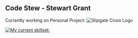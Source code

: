 ## Code Stew - Stewart Grant

Currently working on Personal Project:
![Slipgate Crisis Logo]([https://img.itch.zone/aW1nLzE3MzU0NjIxLnBuZw==/original/Y1ig8V.png](https://img.itch.zone/aW1nLzE3MzU2ODE5LnBuZw==/315x250%23c/duJ31L.png)) 

[![My current skillset:](https://skillicons.dev/icons?i=unity,cs,unreal,cpp,dotnet,gamemakerstudio,godot,github,py,rider,vscode,visualstudio,sublime,windows,apple)](https://skillicons.dev)

<!--
**FusionAura/FusionAura** is a ✨ _special_ ✨ repository because its `README.md` (this file) appears on your GitHub profile.

Here are some ideas to get you started:

- 🔭 I’m currently working on ...
- 🌱 I’m currently learning ...
- 👯 I’m looking to collaborate on ...
- 🤔 I’m looking for help with ...
- 💬 Ask me about ...
- 📫 How to reach me: ...
- 😄 Pronouns: ...
- ⚡ Fun fact: ...
-->

